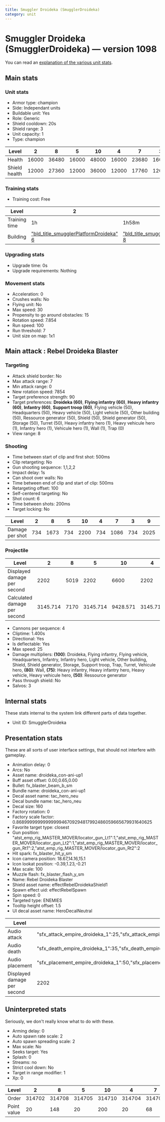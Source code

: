 ```yaml
---
title: Smuggler Droideka (SmugglerDroideka)
category: unit
---
```


# Smuggler Droideka (SmugglerDroideka) — version 1098

You can read an [explanation  of the various unit stats](unitexplained.md).

## Main stats

### Unit stats

  * Armor type: champion
  * Side: Independant units
  * Buildable unit: Yes
  * Role: Generic
  * Shield cooldown: 20s
  * Shield range: 3
  * Unit capacity: 1
  * Type: champion

|Level        |2    |8    |5    |10   |4    |7    |3    |9    |1    |6    |
|-------------|-----|-----|-----|-----|-----|-----|-----|-----|-----|-----|
|Health       |16000|36480|16000|48000|16000|23680|16000|44160|16000|19200|
|Shield health|12000|27360|12000|36000|12000|17760|12000|33120|12000|14400|


### Training stats

  * Training cost: Free

|Level        |2                                                                      |8                                                                      |5                                                                      |10                                                                      |4                                                                      |7                                                                      |3                                                                      |9                                                                      |1                                                                      |6                                                                      |
|-------------|-----------------------------------------------------------------------|-----------------------------------------------------------------------|-----------------------------------------------------------------------|------------------------------------------------------------------------|-----------------------------------------------------------------------|-----------------------------------------------------------------------|-----------------------------------------------------------------------|-----------------------------------------------------------------------|-----------------------------------------------------------------------|-----------------------------------------------------------------------|
|Training time|1h                                                                     |1h58m                                                                  |1h                                                                     |2h19m                                                                   |1h                                                                     |1h18m                                                                  |1h                                                                     |2h16m                                                                  |1h                                                                     |1h8m                                                                   |
|Building     |["bld_title_smugglerPlatformDroideka" 6](smugglerPlatformDroideka.html)|["bld_title_smugglerPlatformDroideka" 8](smugglerPlatformDroideka.html)|["bld_title_smugglerPlatformDroideka" 6](smugglerPlatformDroideka.html)|["bld_title_smugglerPlatformDroideka" 10](smugglerPlatformDroideka.html)|["bld_title_smugglerPlatformDroideka" 6](smugglerPlatformDroideka.html)|["bld_title_smugglerPlatformDroideka" 7](smugglerPlatformDroideka.html)|["bld_title_smugglerPlatformDroideka" 6](smugglerPlatformDroideka.html)|["bld_title_smugglerPlatformDroideka" 9](smugglerPlatformDroideka.html)|["bld_title_smugglerPlatformDroideka" 6](smugglerPlatformDroideka.html)|["bld_title_smugglerPlatformDroideka" 6](smugglerPlatformDroideka.html)|


### Upgrading stats

  * Upgrade time: 0s
  * Upgrade requirements: Nothing

### Movement stats

  * Acceleration: 0
  * Crushes walls: No
  * Flying unit: No
  * Max speed: 30
  * Propensity to go around obstacles: 15
  * Rotation speed: 7.854
  * Run speed: 100
  * Run threshold: 7
  * Unit size on map: 1x1

## Main attack : Rebel Droideka Blaster

### Targeting

  * Attack shield border: No
  * Max attack range: 7
  * Min attack range: 0
  * New rotation speed: 7854
  * Target preference strength: 90
  * Target preferences: **Droideka (60)**, **Flying infantry (60)**, **Heavy infantry (60)**, **Infantry (60)**, **Support troop (60)**, Flying vehicle (50), Headquarters (50), Heavy vehicle (50), Light vehicle (50), Other building (50), Ressource generator (50), Shield (50), Shield generator (50), Storage (50), Turret (50), Heavy infantry hero (1), Heavy vehicule hero (1), Infantry hero (1), Vehicule hero (1), Wall (1), Trap (0)
  * View range: 8

### Shooting

  * Time between start of clip and first shot: 500ms
  * Clip retargeting: No
  * Gun shooting sequence: 1,1,2,2
  * Impact delay: 1s
  * Can shoot over walls: No
  * Time between end of clip and start of clip: 500ms
  * Retargeting offset: 100
  * Self-centered targeting: No
  * Shot count: 6
  * Time between shots: 200ms
  * Target locking: No

|Level          |2  |8   |5  |10  |4  |7   |3  |9   |1  |6  |
|---------------|---|----|---|----|---|----|---|----|---|---|
|Damage per shot|734|1673|734|2200|734|1086|734|2025|734|440|


### Projectile

|Level                       |2       |8   |5       |10      |4       |7       |3       |9       |1       |6       |
|----------------------------|--------|----|--------|--------|--------|--------|--------|--------|--------|--------|
|Displayed damage per second |2202    |5019|2202    |6600    |2202    |3258    |2202    |6075    |2202    |1320    |
|Calculated damage per second|3145.714|7170|3145.714|9428.571|3145.714|4654.286|3145.714|8678.571|3145.714|1885.714|


  * Cannons per sequence: 4
  * Cliptime: 1.400s
  * Directional: Yes
  * Is deflectable: Yes
  * Max speed: 25
  * Damage multipliers: **(100)**: Droideka, Flying infantry, Flying vehicle, Headquarters, Infantry, Infantry hero, Light vehicle, Other building, Shield, Shield generator, Storage, Support troop, Trap, Turret, Vehicule hero, **(80)**: Wall, **(75)**: Heavy infantry, Heavy infantry hero, Heavy vehicle, Heavy vehicule hero, **(50)**: Ressource generator
  * Pass through shield: No
  * Salvos: 3

## Internal stats

These stats internal to the system link different parts of data together.

  * Unit ID: SmugglerDroideka

## Presentation stats

These are all sorts of user interface settings, that should not interfere with gameplay.

  * Animation delay: 0
  * Arcs: No
  * Asset name: droideka_con-ani-up1
  * Buff asset offset: 0.00,0.65,0.00
  * Bullet: fx_blaster_beam_b_sm
  * Bundle name: droideka_con-ani-up1
  * Decal asset name: tac_hero_neu
  * Decal bundle name: tac_hero_neu
  * Decal size: 160
  * Factory rotation: 0
  * Factory scale factor: 0.8689999999999999946709294817992486059665679931640625
  * Favorite target type: closest
  * Gun position: "atst_emp_rig_MASTER_MOVER/locator_gun_Lt1":1,"atst_emp_rig_MASTER_MOVER/locator_gun_Lt2":1,"atst_emp_rig_MASTER_MOVER/locator_gun_Rt1":2,"atst_emp_rig_MASTER_MOVER/locator_gun_Rt2":2
  * Hit spark: fx_blaster_hit_y_sm
  * Icon camera position: 18.67,14.16,15.1
  * Icon lookat position: -0.39,1.23,-0.21
  * Max scale: 100
  * Muzzle flash: fx_blaster_flash_y_sm
  * Name: Rebel Droideka Blaster
  * Shield asset name: effectRebelDroidekaShield1
  * Spawn effect uid: effectRebelSpawn
  * Spin speed: 0
  * Targeted type: ENEMIES
  * Tooltip height offset: 1.5
  * UI decal asset name: HeroDecalNeutral

|Level                      |2                                                                                                                                      |8                                                                                                                                      |5                                                                                                                                      |10                                                                                                                                     |4                                                                                                                                      |7                                                                                                                                      |3                                                                                                                                      |9                                                                                                                                      |1                                                                                                                                      |6                                                                                                                                      |
|---------------------------|---------------------------------------------------------------------------------------------------------------------------------------|---------------------------------------------------------------------------------------------------------------------------------------|---------------------------------------------------------------------------------------------------------------------------------------|---------------------------------------------------------------------------------------------------------------------------------------|---------------------------------------------------------------------------------------------------------------------------------------|---------------------------------------------------------------------------------------------------------------------------------------|---------------------------------------------------------------------------------------------------------------------------------------|---------------------------------------------------------------------------------------------------------------------------------------|---------------------------------------------------------------------------------------------------------------------------------------|---------------------------------------------------------------------------------------------------------------------------------------|
|Audio attack               |"sfx_attack_empire_droideka_1":25,"sfx_attack_empire_droideka_2":25,"sfx_attack_empire_droideka_3":25,"sfx_attack_empire_droideka_4":25|"sfx_attack_empire_droideka_1":25,"sfx_attack_empire_droideka_2":25,"sfx_attack_empire_droideka_3":25,"sfx_attack_empire_droideka_4":27|"sfx_attack_empire_droideka_1":25,"sfx_attack_empire_droideka_2":25,"sfx_attack_empire_droideka_3":25,"sfx_attack_empire_droideka_4":25|"sfx_attack_empire_droideka_1":25,"sfx_attack_empire_droideka_2":25,"sfx_attack_empire_droideka_3":25,"sfx_attack_empire_droideka_4":29|"sfx_attack_empire_droideka_1":25,"sfx_attack_empire_droideka_2":25,"sfx_attack_empire_droideka_3":25,"sfx_attack_empire_droideka_4":25|"sfx_attack_empire_droideka_1":25,"sfx_attack_empire_droideka_2":25,"sfx_attack_empire_droideka_3":25,"sfx_attack_empire_droideka_4":26|"sfx_attack_empire_droideka_1":25,"sfx_attack_empire_droideka_2":25,"sfx_attack_empire_droideka_3":25,"sfx_attack_empire_droideka_4":25|"sfx_attack_empire_droideka_1":25,"sfx_attack_empire_droideka_2":25,"sfx_attack_empire_droideka_3":25,"sfx_attack_empire_droideka_4":28|"sfx_attack_empire_droideka_1":25,"sfx_attack_empire_droideka_2":25,"sfx_attack_empire_droideka_3":25,"sfx_attack_empire_droideka_4":25|"sfx_attack_empire_droideka_1":25,"sfx_attack_empire_droideka_2":25,"sfx_attack_empire_droideka_3":25,"sfx_attack_empire_droideka_4":25|
|Audio death                |"sfx_death_empire_droideka_1":35,"sfx_death_empire_droideka_2":35,"sfx_death_empire_droideka_3":30                                     |"sfx_death_empire_droideka_1":35,"sfx_death_empire_droideka_2":35,"sfx_death_empire_droideka_3":32                                     |"sfx_death_empire_droideka_1":35,"sfx_death_empire_droideka_2":35,"sfx_death_empire_droideka_3":30                                     |"sfx_death_empire_droideka_1":35,"sfx_death_empire_droideka_2":35,"sfx_death_empire_droideka_3":34                                     |"sfx_death_empire_droideka_1":35,"sfx_death_empire_droideka_2":35,"sfx_death_empire_droideka_3":30                                     |"sfx_death_empire_droideka_1":35,"sfx_death_empire_droideka_2":35,"sfx_death_empire_droideka_3":31                                     |"sfx_death_empire_droideka_1":35,"sfx_death_empire_droideka_2":35,"sfx_death_empire_droideka_3":30                                     |"sfx_death_empire_droideka_1":35,"sfx_death_empire_droideka_2":35,"sfx_death_empire_droideka_3":33                                     |"sfx_death_empire_droideka_1":35,"sfx_death_empire_droideka_2":35,"sfx_death_empire_droideka_3":30                                     |"sfx_death_empire_droideka_1":35,"sfx_death_empire_droideka_2":35,"sfx_death_empire_droideka_3":30                                     |
|Audio placement            |"sfx_placement_empire_droideka_1":50,"sfx_placement_empire_droideka_2":50                                                              |"sfx_placement_empire_droideka_1":50,"sfx_placement_empire_droideka_2":52                                                              |"sfx_placement_empire_droideka_1":50,"sfx_placement_empire_droideka_2":50                                                              |"sfx_placement_empire_droideka_1":50,"sfx_placement_empire_droideka_2":54                                                              |"sfx_placement_empire_droideka_1":50,"sfx_placement_empire_droideka_2":50                                                              |"sfx_placement_empire_droideka_1":50,"sfx_placement_empire_droideka_2":51                                                              |"sfx_placement_empire_droideka_1":50,"sfx_placement_empire_droideka_2":50                                                              |"sfx_placement_empire_droideka_1":50,"sfx_placement_empire_droideka_2":53                                                              |"sfx_placement_empire_droideka_1":50,"sfx_placement_empire_droideka_2":50                                                              |"sfx_placement_empire_droideka_1":50,"sfx_placement_empire_droideka_2":50                                                              |
|Displayed damage per second|2202                                                                                                                                   |5019                                                                                                                                   |2202                                                                                                                                   |6600                                                                                                                                   |2202                                                                                                                                   |3258                                                                                                                                   |2202                                                                                                                                   |6075                                                                                                                                   |2202                                                                                                                                   |1320                                                                                                                                   |


## Uninterpreted stats

Seriously, we don't really know what to do with these.

  * Arming delay: 0
  * Auto spawn rate scale: 2
  * Auto spawn spreading scale: 2
  * Max scale: No
  * Seeks target: Yes
  * Splash: 0
  * Streams: no
  * Strict cool down: No
  * Target in range modifier: 1
  * Xp: 0

|Level      |2     |8     |5     |10    |4     |7     |3     |9     |1     |6     |
|-----------|------|------|------|------|------|------|------|------|------|------|
|Order      |314702|314708|314705|314710|314704|314707|314703|314709|314701|314706|
|Point value|20    |148   |20    |200   |20    |68    |20    |188   |20    |40    |


